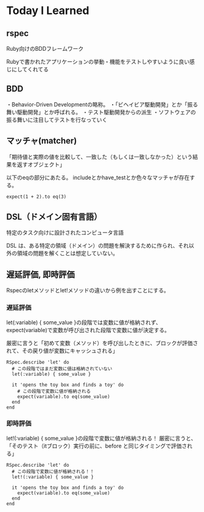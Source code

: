 # Today I Learned
## rspec
Ruby向けのBDDフレームワーク

Rubyで書かれたアプリケーションの挙動・機能をテストしやすいように良い感じにしてくれてる

## BDD
・Behavior-Driven Developmentの略称。
・「ビヘイビア駆動開発」とか「振る舞い駆動開発」とか呼ばれる。
・テスト駆動開発からの派生
・ソフトウェアの振る舞いに注目してテストを行なっていく

## マッチャ(matcher)
「期待値と実際の値を比較して、一致した（もしくは一致しなかった）という結果を返すオブジェクト」

以下のeqの部分にあたる。
includeとかhave_testとか色々なマッチャが存在する。

```
expect(1 + 2).to eq(3)
```

## DSL（ドメイン固有言語）
特定のタスク向けに設計されたコンピュータ言語

DSL は、ある特定の領域（ドメイン）の問題を解決するために作られ、それ以外の領域の問題を解くことは想定していない。

## 遅延評価, 即時評価
Rspecのletメソッドとlet!メソッドの違いから例を出すことにする。


### 遅延評価
let(:variable) { some_value }の段階では変数に値が格納されず、
expect(variable)で変数が呼び出された段階で変数に値が決定する。

厳密に言うと「初めて変数（メソッド）を呼び出したときに、ブロックが評価されて、その戻り値が変数にキャッシュされる」

```
RSpec.describe 'let' do
  # この段階ではまだ変数に値は格納されていない
  let(:variable) { some_value }

  it 'opens the toy box and finds a toy' do
    # この段階で変数に値が格納される
    expect(variable).to eq(some_value)
  end
end
```

### 即時評価
let!(:variable) { some_value }の段階で変数に値が格納される！
厳密に言うと、「そのテスト（itブロック）実行の前に、before と同じタイミングで評価される」

```
RSpec.describe 'let' do
  # この段階で変数に値が格納される！！
  let!(:variable) { some_value }

  it 'opens the toy box and finds a toy' do
    expect(variable).to eq(some_value)
  end
end
```


